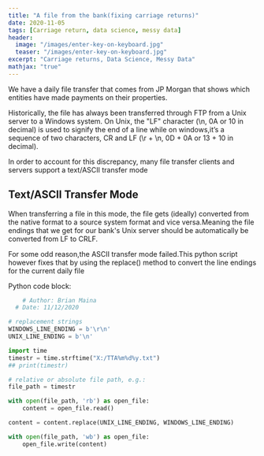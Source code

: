 ```yaml
---
title: "A file from the bank(fixing carriage returns)"
date: 2020-11-05
tags: [Carriage return, data science, messy data]
header:
  image: "/images/enter-key-on-keyboard.jpg"
  teaser: "/images/enter-key-on-keyboard.jpg"
excerpt: "Carriage returns, Data Science, Messy Data"
mathjax: "true"
---
```


We have a daily file transfer that comes from JP Morgan that shows which entities have made payments on their properties.

Historically, the file has always been transferred through FTP from a Unix server to a Windows system.
On Unix, the "LF" character (\n, 0A or 10 in decimal) is used to signify the end of a line while on windows,it’s a sequence of two characters, CR and LF (\r + \n, 0D + 0A or 13 + 10 in decimal).

In order to account for this discrepancy, many file transfer clients and servers support a text/ASCII transfer mode

## Text/ASCII Transfer Mode

When transferring a file in this mode, the file gets (ideally) converted from the native format to a source system format and vice versa.Meaning the file endings that we get for our bank's Unix server should be automatically be converted from LF to CRLF.

For some odd reason,the ASCII transfer mode failed.This python script however fixes that by using the replace() method to convert the line endings for the current daily file


Python code block:
```python
    # Author: Brian Maina
  # Date: 11/12/2020

# replacement strings
WINDOWS_LINE_ENDING = b'\r\n'
UNIX_LINE_ENDING = b'\n'

import time
timestr = time.strftime("X:/TTA%m%d%y.txt")
## print(timestr)

# relative or absolute file path, e.g.:
file_path = timestr

with open(file_path, 'rb') as open_file:
    content = open_file.read()

content = content.replace(UNIX_LINE_ENDING, WINDOWS_LINE_ENDING)

with open(file_path, 'wb') as open_file:
    open_file.write(content)
```